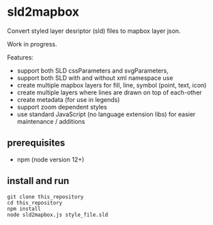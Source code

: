 # sld2mapbox
Convert styled layer desriptor (sld) files to mapbox layer json.

Work in progress. 

Features: 
* support both SLD cssParameters and svgParameters, 
* support both SLD with and without xml namespace use
* create multiple mapbox layers for fill, line, symbol (point, text, icon)
* create multiple layers where lines are drawn on top of each-other
* create metadata (for use in legends)
* support zoom dependent styles
* use standard JavaScript (no language extension libs) for easier maintenance / additions

## prerequisites
- npm (node version 12+)

## install and run
    git clone this_repository
    cd this_repository
    npm install
    node sld2mapbox.js style_file.sld

